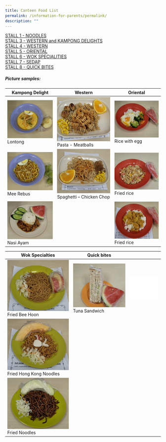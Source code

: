 ```yaml
---
title: Canteen Food List
permalink: /information-for-parents/permalink/
description: ""
---
```

[STALL 1 - NOODLES](/files/CanteenFood/STALL%201%20–%20NOODLE.pdf)  
[STALL 3 - WESTERN and KAMPONG DELIGHTS](/files/CanteenFood/STALL%203%20–%20WESTERN%20&%20KAMPONG%20DELIGHTS.pdf)  
[STALL 4 - WESTERN](/files/CanteenFood/STALL%204%20–%20WESTERN.pdf)  
[STALL 5 - ORIENTAL](/files/CanteenFood/STALL%205%20–%20ORIENTAL.pdf)  
[STALL 6 - WOK SPECIALITIES](/files/CanteenFood/STALL%206%20–%20WOK%20SPECIALITIES.pdf)  
[STALL 7 - SEDAP](/files/CanteenFood/STALL%207%20–%20SEDAP.pdf)  
[STALL 8 - QUICK BITES](/files/CanteenFood/STALL%208%20–%20QUICK%20BITES.pdf)  
  
##### Picture samples:

| Kampong Delight | Western | Oriental |
| -------- | -------- | -------- |
| <img src="/images/CanteenFood/Lontong.jpg" alt="">Lontong|<img src="/images/CanteenFood/PastaMeatballs.jpg" alt="">Pasta - Meatballs   |<img src="/images/CanteenFood/RiceEgg.jpg" alt="">Rice with egg
| <img src="/images/CanteenFood/MeeRebus.jpg" alt="">Mee Rebus      |<img src="/images/CanteenFood/SpaghettiChickenChop.jpg" alt="">Spaghetti – Chicken Chop|<img src="/images/CanteenFood/FriedRice.jpg" alt="">Fried rice
|<img src="/images/CanteenFood/NasiAyam.jpg" alt="">Nasi Ayam||<img src="/images/CanteenFood/CurryRice.jpg" alt="">Fried rice


| Wok Specialties | Quick bites ||
| -------- | -------- | -------- |
| <img src="/images/CanteenFood/FriedBeeHoon.jpg" alt="">Fried Bee Hoon  | <img src="/images/CanteenFood/TunaSandwich.jpg" alt="">Tuna Sandwich     |<img src="/images/CanteenFood/FoodFiller.jpg" alt="">
|<img src="/images/CanteenFood/FriedHKNoodles.jpg" alt="">Fried Hong Kong Noodles||
|<img src="/images/CanteenFood/FriedNoodles.jpg" alt="">Fried Noodles|